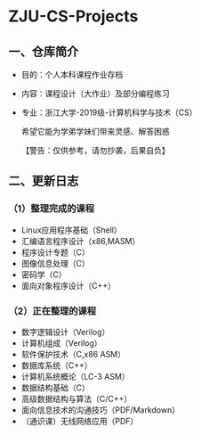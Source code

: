 # ZJU-CS-Projects

## 一、仓库简介
- 目的：个人本科课程作业存档

- 内容：课程设计（大作业）及部分编程练习

- 专业：浙江大学-2019级-计算机科学与技术（CS）

  希望它能为学弟学妹们带来灵感、解答困惑

  【警告：仅供参考，请勿抄袭，后果自负】

## 二、更新日志
### （1）整理完成的课程
- Linux应用程序基础（Shell）
- 汇编语言程序设计（x86,MASM）
- 程序设计专题（C）
- 图像信息处理（C）
- 密码学（C）
- 面向对象程序设计（C++）
### （2）正在整理的课程
- 数字逻辑设计（Verilog）
- 计算机组成（Verilog）
- 软件保护技术（C,x86 ASM）
- 数据库系统（C++）
- 计算机系统概论（LC-3 ASM）
- 数据结构基础（C）
- 高级数据结构与算法（C/C++）
- 面向信息技术的沟通技巧（PDF/Markdown）
- （通识课）无线网络应用（PDF）